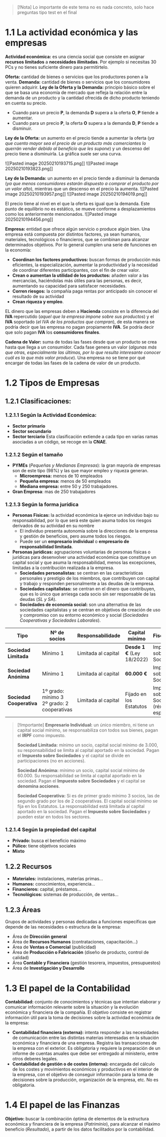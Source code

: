 >[!Nota]
> Lo importante de este tema no es nada concreto, solo hace preguntas tipo test en el final

# 1.1 La actividad económica y las empresas
**Actividad económica:** es una ciencia social que consiste en asignar **recursos limitados** a **necesidades ilimitadas**. Por ejemplo si necesitas 30 PCs y no tienes suficiente dinero para permitírtelo.

**Oferta:** cantidad de bienes o servicios que los productores ponen a la venta.
**Demanda:** cantidad de bienes o servicios que los consumidores quieren adquirir.
**Ley de la Oferta y la Demanda:** principio básico sobre el que se basa una economía de mercado que refleja la relación entre la demanda de un producto y la cantidad ofrecida de dicho producto teniendo en cuenta su precio.
- Cuando para un precio **P**, la demanda **D** supera a la oferta **O**, **P** tiende a aumentar.
- Cuando para un precio **P**, la oferta **O** supera a la demanda **D**, **P** tiende a disminuir.

**Ley de la Oferta:** un aumento en el precio tiende a aumentar la oferta (*ya que cuento mayor sea el precio de un producto más comerciantes lo querrán vender debido al beneficio que les supone*) y un descenso del precio tiene a disminuirla. La gráfica suele ser una curva.

![[Pasted image 20250210193715.png]]
![[Pasted image 20250210193823.png]]

**Ley de la Demanda:** un aumento en el precio tiende a disminuir la demanda (*ya que menos consumidores estarán dispuesto a comprar el producto por un valor alto*), mientras que un descenso en el precio la aumenta.
![[Pasted image 20250210193957.png]]
![[Pasted image 20250210194019.png]]

El precio tiene al nivel en el que la oferta es igual que la demanda. Este punto de equilibrio no es estático, se mueve conforme a desplazamientos como los anteriormente mencionados.
![[Pasted image 20250210194456.png]]

**Empresa:** entidad que ofrece algún servicio o produce algún bien. Una empresa está compuesta por distintos factores, ya sean humanos, materiales, tecnológicos o financieros, que se combinan para alcanzar determinados objetivos. Por lo general cumplen una serie de funciones en la economía:
- **Coordinan los factores productivos:** buscan formas de producción más eficientes, la especialización, aumentar la productividad y la necesidad de coordinar diferentes participantes, con el fin de crear valor.
- **Crean o aumentan la utilidad de los productos:** añaden valor a las mercancías, haciéndolas más útiles para las personas, es decir, aumentando su capacidad para satisfacer necesidades.
- **Corren riesgos:** la compañía paga rentas por anticipado sin conocer el resultado de su actividad
- **Crean riqueza y empleo**.

EL dinero que las empresas deben a **Hacienda** consiste en la diferencia del **IVA** repercutido (*aquel que la empresa impone sobre sus productos*) y el **IVA** soportado (*el IVA de los productos que compran*), de esta manera se podría decir que las empresa no pagan propiamente **IVA**. Se podría decir que solo pagan **IVA** los **consumidores finales**.

**Cadena de Valor:** suma de todas las fases desde que un producto se crea hasta que llega a un consumidor. Cada fase genera un valor (*algunas más que otras, especialmente las últimas, por lo que resulta interesante conocer cuál es la que más valor produce*). Una empresa no se tiene por qué encargar de todas las fases de la cadena de valor de un producto.

# 1.2 Tipos de Empresas
## 1.2.1 Clasificaciones:
### 1.2.1.1 Según la Actividad Económica:
- **Sector primario**
- **Sector secundario**
- **Sector terciario**
Esta clasificación extiende a cada tipo en varias ramas asociadas a un código, se recoge en la **CNAE**.

### 1.2.1.2 Según el tamaño
- **PYMEs** (*Pequeñas y Medianas Empresas*): la gran mayoría de empresas son de este tipo (98%) y las que mayor empleo y riqueza generan.
	- **Microempresa:** menos de 10 empleados
	- **Pequeña empresa:** menos de 50 empleados
	- **Mediana empresa:** entre 50 y 250 trabajadores.
- **Gran Empresa**: mas de 250 trabajadores

### 1.2.1.3 Según la forma jurídica
- **Personas Físicas:** la actividad económica la ejerce un individuo bajo su responsabilidad, por lo que será este quien asuma todos los riesgos derivados de su actividad en su nombre
	- El individuo presenta autonomía sobre la direcciones de la empresa y gestión de beneficios, pero asume todos los riesgos.
	- Puede ser un **empresario individual** o **empresario de responsabilidad limitada**.
- **Personas jurídicas:** agrupaciones voluntarias de personas físicas o jurídicas para desenvolver  una actividad económica que constituye un capital social y que asuma la responsabilidad, menos las excepciones, limitadas a la contribución realizada a la empresa.
	- **Sociedades personalistas:** se centran en las características personales y prestigio de los miembros, que contribuyen con capital y trabajo y responden personalmente a las deudas de la empresa.
	- **Sociedades capitalistas:** se centran en el dinero que contribuyen, que es lo único que arriesga cada socio sin ser responsable de las deudas (*SL y SA*).
	- **Sociedades de economía social:** son una alternativa de las sociedades capitalistas y se centran en objetivos de creación de uso y compromiso con su entorno económico y social (*Sociedades Cooperativas y Sociedades Laborales*).

| Tipo                     | Nº de socios                                     | Responsabilidade    | Capital mínimo              | Fiscalidade                                 |
| ------------------------ | ------------------------------------------------ | ------------------- | --------------------------- | ------------------------------------------- |
| **Sociedad  Limitada**   | Mínimo 1                                         | Limitada al capital | **Desde 1 €** (Ley 18/2022) | Impuesto sobre Sociedades                   |
| **Sociedad Anónima**     | Mínimo 1                                         | Limitada al capital | **60.000 €**                | Impuesto sobre Sociedades                   |
| **Sociedad Cooperativa** | 1º grado: mínimo 3  <br>2º grado: 2 cooperativas | Limitada al capital | Fijado en los Estatutos     | Impuesto sobre Sociedades (réxime especial) |

>[!Importante]
> **Empresario Individual:** un único miembro, ni tiene un capital social mínimo, se responsabiliza con todos sus bienes, pagan el **IRPF** como impuesto.
> 
> **Sociedad Limitada:** mínimo un socio, capital social mínimo de 3.000, su responsabilidad se limita al capital aportado en la sociedad. Pagan el **Impuesto sobre Sociedades** y el capital se divide en participaciones (no en acciones).
>  
> **Sociedad Anónima:** mínimo un socio, capital social mínimo de 60.000. Su responsabilidad se limita al capital aportado en la sociedad. Pagan el **Impuesto sobre Sociedades** y el capital se **denomina acciones**.
> 
> **Sociedad Cooperativa:** Si es de primer grado mínimo 3 socios, las de segundo grado por los de 2 cooperativas. El capital social mínimo se fija en los Estatutos. La responsabilidad está limitada al capital aportado en la sociedad. Pagan el **Impuesto sobre Sociedades** y pueden estar en todos los sectores.

### 1.2.1.4 Según la propiedad del capital
- **Privado:** busca el beneficio máximo
- **Púlico:** tiene objetivos sociales
- **Mixto**

## 1.2.2 Recursos
- **Materiales:** instalaciones, materias primas...
- **Humanos:** conocimientos, experiencia...
- **Financieros:** capital, préstamos...
- **Tecnológicos:** sistemas de producción, de ventas...

## 1.2.3 Áreas
Grupos de actividades y personas dedicadas a funciones específicas que depende de las necesidades o estructura de la empresa:
- Área de **Dirección general**
- Área de **Recursos Humanos** (contrataciones, capacitación...)
- Área de **Ventas o Comercial** (publicidad)
- Área de **Producción o Fabricación** (diseño de producto, control de calidad)
- Área **Contable y Financiera** (gestión tesorera, impuestos, presupuestos)
- Área de **Investigación y Desarrollo**

# 1.3 El papel de la Contabilidad
**Contabilidad:** conjunto de conocimientos y técnicas que intentan elaborar y comunicar información relevante sobre la situación y la evolución económica y financiera de la compañía. El objetivo consiste en registrar información útil para la toma de decisiones sobre la actividad económica de la empresa:
- **Contabilidad financiera (externa):** intenta responder a las necesidades de comunicación entre las distintas materias interesadas en la situación económica y financiera de una empresa. Registra las transacciones de la empresa con el exterior. Es obligatoria y requiere la preparación de un informe de cuentas anuales que debe ser entregado al ministerio, entre otros deberes legales.
- **Contabilidad de gestión o de costes (interna):** encargada del cálculo de los costes y movimientos económicos y productivos en el interior de la empresa, con el objetivo de conseguir información para la toma de decisiones sobre la producción, organización de la empresa, etc. No es obligatoria.

# 1.4 El papel de las Finanzas
**Objetivo:** buscar la combinación óptima de elementos de la estructura económica y financiera de la empresa (*Patriminio*), para alcanzar el máximo beneficio (*Resultado*), a partir de los datos facilitados por la contabilidad. 



